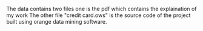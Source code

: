 The data contains two files
one is the pdf which contains the explaination of my work
The other file "credit card.ows" is the source code of the project built using orange data mining software.
